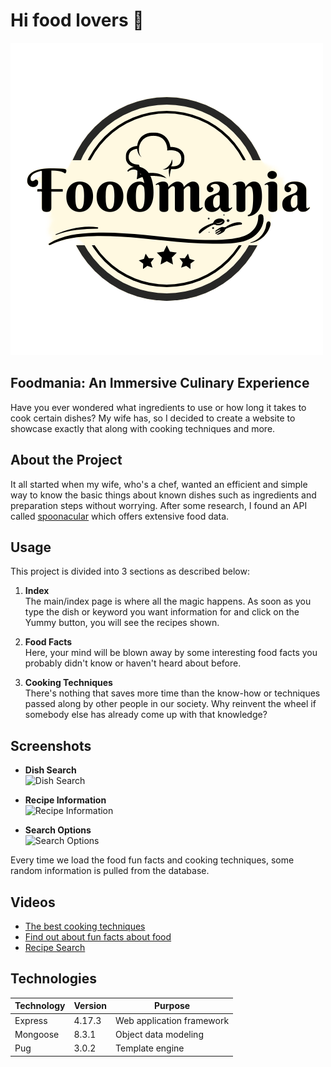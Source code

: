 # Hi food lovers 👋

![Foodmania Logo](https://github.com/andresafag/food/blob/master/public/images/foodmania_logo.png "Logo")

## Foodmania: An Immersive Culinary Experience

Have you ever wondered what ingredients to use or how long it takes to cook certain dishes? My wife has, so I decided to create a website to showcase exactly that along with cooking techniques and more.

## About the Project

It all started when my wife, who's a chef, wanted an efficient and simple way to know the basic things about known dishes such as ingredients and preparation steps without worrying. After some research, I found an API called [spoonacular](https://spoonacular.com/food-api) which offers extensive food data.

## Usage

This project is divided into 3 sections as described below:

1. **Index**   
   The main/index page is where all the magic happens. As soon as you type the dish or keyword you want information for and click on the Yummy button, you will see the recipes shown.

2. **Food Facts**   
   Here, your mind will be blown away by some interesting food facts you probably didn't know or haven't heard about before.

3. **Cooking Techniques**   
   There's nothing that saves more time than the know-how or techniques passed along by other people in our society. Why reinvent the wheel if somebody else has already come up with that knowledge?

## Screenshots

- **Dish Search**  
  ![Dish Search](https://github.com/andresafag/food/assets/99931537/32666a30-3ced-47d5-80a6-ec6c1e8ec795)

- **Recipe Information**  
  ![Recipe Information](https://github.com/andresafag/food/assets/99931537/6f17626e-5520-4bd4-b480-6902a0d15078)

- **Search Options**  
  ![Search Options](https://github.com/andresafag/food/assets/99931537/5ae1215b-4709-4f48-bb24-4a6c14ec313c)

Every time we load the food fun facts and cooking techniques, some random information is pulled from the database.

## Videos

- [The best cooking techniques](https://github.com/andresafag/food/assets/99931537/e9843c38-448b-4f67-a9b0-c2a47ac800c3)
- [Find out about fun facts about food](https://github.com/andresafag/food/assets/99931537/940cdafc-b9e8-44b0-8b82-37104b28c336)
- [Recipe Search](https://github.com/andresafag/food/assets/99931537/4fb6dcda-1d1b-41c9-ade2-15a3f19c1bed)
## Technologies

| Technology  | Version | Purpose                    |
| ----------- | ------- | -------------------------- |
| Express     | 4.17.3  | Web application framework  |
| Mongoose    | 8.3.1   | Object data modeling       |
| Pug         | 3.0.2   | Template engine            |
